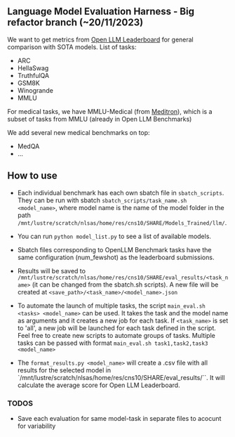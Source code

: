 ## Language Model Evaluation Harness - Big refactor branch (~20/11/2023)

We want to get metrics from [Open LLM Leaderboard](https://huggingface.co/spaces/HuggingFaceH4/open_llm_leaderboard) for general comparison with SOTA models. List of tasks:

- ARC
- HellaSwag
- TruthfulQA
- GSM8K
- Winogrande
- MMLU

For medical tasks, we have MMLU-Medical (from [Meditron](https://arxiv.org/abs/2311.16079)), which is a subset of tasks from MMLU (already in Open LLM Benchmarks)

We add several new medical benchmarks on top: 
- MedQA
- ...

## How to use 

- Each individual benchmark has each own sbatch file in `sbatch_scripts`. They can be run with sbatch `sbatch_scripts/task_name.sh <model_name>`, where model name is the name of the model folder in the path `/mnt/lustre/scratch/nlsas/home/res/cns10/SHARE/Models_Trained/llm/`. 

- You can run `python model_list.py` to see a list of available models.

- Sbatch files corresponding to OpenLLM Benchmark tasks have the same configuration (num_fewshot) as the leaderboard submissions. 

- Results will be saved to `/mnt/lustre/scratch/nlsas/home/res/cns10/SHARE/eval_results/<task_name>` (it can be changed from the sbatch.sh scripts). A new file will be created at `<save_path>/<task_name>/<model_name>.json`  

- To automate the launch of multiple tasks, the script `main_eval.sh <tasks> <model_name>` can be used. It takes the task and the model name as arguments and it creates a new job for each task. If `<task_name>` is set to 'all', a new job will be launched for each task defined in the script. Feel free to create new scripts to automate groups of tasks. Multiple tasks can be passed with format `main_eval.sh task1,task2,task3 <model_name>`

- The `format_results.py <model_name>` will create a .csv file with all results for the selected model in `/mnt/lustre/scratch/nlsas/home/res/cns10/SHARE/eval_results/``. It will calculate the average score for Open LLM Leaderboard.


### TODOS
- Save each evaluation for same model-task in separate files to acocunt for variability

